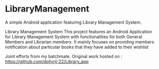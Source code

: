 # LibraryManagement
A simple Android application featuring Library Management System.

Library Management System
This project features an Android Application for Library Management System with functionalities for both General Members and Librarian members. It mainly focuses on providing members notification about particular books that they have added to their wishlist

Joint efforts from my batchmate.
Original work hosted on : https://github.com/dollyrij-22/Library_app
